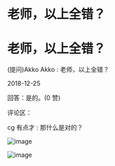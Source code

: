 # 老师，以上全错？

# 老师，以上全错？

(提问)Akko Akko : 老师，以上全错？

2018-12-25

回答：是的。(0 赞)

评论区：

cg 有点才 : 那什么是对的？

![image](img/Image_1251.png)

![image](img/Image_1261.png)